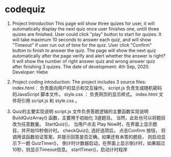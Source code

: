 # codequiz
1. Project Introduction
This page will show three quizes for user, it will automatically display the next quiz once user finishes one, untill three quizes are finished. 
User could click "play" button to start for quizes.
It will take maximum 10 seconds to answer each quiz, and will show "Timeout" if user run out of time for the quiz. 
User click "Confirm" button to finish to answer the quiz. 
The page will show the next quiz automatically after the page verify and alert whether the answer is right? 
It will show the number of right answer quiz and wrong answer quiz after finishing 3 quizes.
The date of development: 4th Sep, 2020.
Developer: Hebe

2. Project coding introduction:
The project includes 3 source files: 
index.html： 负责面向用户的显示和交互操作。
script.js 负责生成随机密码的JavaScript 脚本文件。
style.css ： 负责网页的显示样式。
index.html 文件将引用 script.js 和 style.css 。

3. Quiz的主要实现说明
script.js 文件负责答题逻辑的主要函数实现说明
BuildQuizArray() 函数，主要用于初始化 3道题目。 当然，此处也可以将题目改为任意数量。
StartQuiz()， 当用户点击 Play Now时，在界面上显示题目，并开始10秒倒计时。
checkQuiz(),  选好选项后， 点击Confirm 按钮， 将调用该函数验证答案，并提示回答是否正确。如果还有未答的题目， 则启动显示下一题
QuizTimer()， 倒计时计数器启动，在界面上显示倒计时，如果超过10秒，则显示Timeout信息。
startTimer()，启动计时程序
